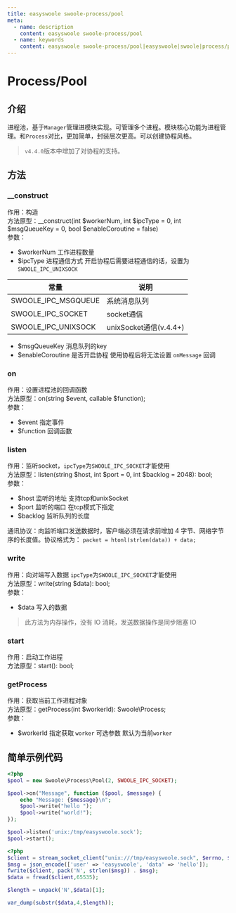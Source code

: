 ```yaml
---
title: easyswoole swoole-process/pool
meta:
  - name: description
    content: easyswoole swoole-process/pool
  - name: keywords
    content: easyswoole swoole-process/pool|easyswoole|swoole|process/pool
---
```



# Process/Pool

## 介绍

进程池，基于`Manager`管理进模块实现。可管理多个进程。模块核心功能为进程管理。和`Process`对比，更加简单，封装层次更高。可以创建协程风格。

> `v4.4.0`版本中增加了对协程的支持。

## 方法

### __construct

作用：构造   
方法原型：__construct(int $workerNum, int $ipcType = 0, int $msgQueueKey = 0, bool $enableCoroutine = false)     
参数：
- $workerNum 工作进程数量
- $ipcType 进程通信方式 开启协程后需要进程通信的话，设置为`SWOOLE_IPC_UNIXSOCK`

|常量|说明|
|----|----|
|SWOOLE_IPC_MSGQUEUE|系统消息队列|
|SWOOLE_IPC_SOCKET|socket通信|
|SWOOLE_IPC_UNIXSOCK|unixSocket通信(v.4.4+)|

- $msgQueueKey 消息队列的key
- $enableCoroutine 是否开启协程 使用协程后将无法设置 `onMessage` 回调

### on

作用：设置进程池的回调函数   
方法原型：on(string $event, callable $function);     
参数：
- $event 指定事件
- $function 回调函数

### listen

作用：监听socket，`ipcType`为`SWOOLE_IPC_SOCKET`才能使用   
方法原型：listen(string $host, int $port = 0, int $backlog = 2048): bool;    
参数：
- $host 监听的地址 支持tcp和unixSocket
- $port 监听的端口 在tcp模式下指定
- $backlog 监听队列的长度

通讯协议：向监听端口发送数据时，客户端必须在请求前增加 4 字节、网络字节序的长度值。协议格式为：
```packet = htonl(strlen(data)) + data;```

### write

作用：向对端写入数据 `ipcType`为`SWOOLE_IPC_SOCKET`才能使用  
方法原型：write(string $data): bool;     
参数：
- $data 写入的数据 

> 此方法为内存操作，没有 IO 消耗，发送数据操作是同步阻塞 IO

### start

作用：启动工作进程   
方法原型：start(): bool;

### getProcess

作用：获取当前工作进程对象      
方法原型：getProcess(int $workerId): Swoole\Process;     
参数：
- $workerId 指定获取 `worker` 可选参数 默认为当前`worker`


## 简单示例代码

```php
<?php
$pool = new Swoole\Process\Pool(2, SWOOLE_IPC_SOCKET);

$pool->on("Message", function ($pool, $message) {
    echo "Message: {$message}\n";
    $pool->write("hello ");
    $pool->write("world!");
});

$pool->listen('unix:/tmp/easyswoole.sock');
$pool->start();
```

```php
<?php
$client = stream_socket_client("unix:///tmp/easyswoole.sock", $errno, $errstr) or die("error: $errstr\n");
$msg = json_encode(['user' => 'easyswoole', 'data' => 'hello']);
fwrite($client, pack('N', strlen($msg)) . $msg);
$data = fread($client,65535);

$length = unpack('N',$data)[1];

var_dump(substr($data,4,$length));
```